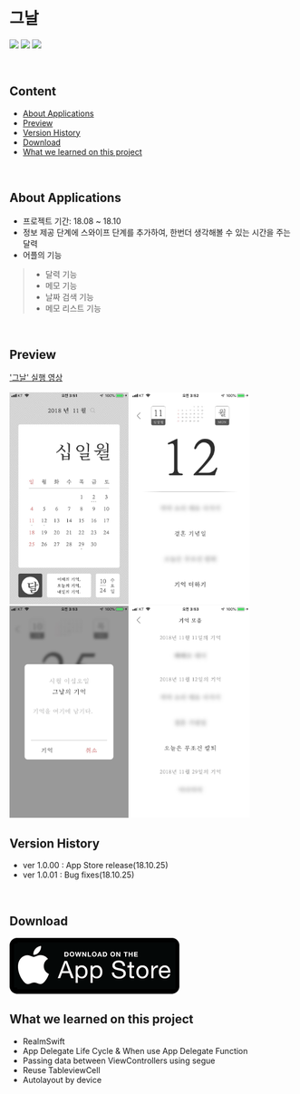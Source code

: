 # 그날
<p align="left">
<img src="https://img.shields.io/badge/swift-4.2-blue.svg" />
<img src="https://img.shields.io/badge/xcode-10.0-green.svg" />
<img src="https://img.shields.io/badge/ios-12.0-yellow.svg" />
</p>
<br>

## Content

- [About Applications](#about-applications)
- [Preview](#preview)
- [Version History](#version-history)
- [Download](#download)
- [What we learned on this project](#what-we-learned-on-this-project)

<br>

## About Applications

- 프로젝트 기간: 18.08 ~ 18.10
- 정보 제공 단계에 스와이프 단계를 추가하여, 한번더 생각해볼 수 있는 시간을 주는 달력
- 어플의 기능
>- 달력 기능
>- 메모 기능
>- 날짜 검색 기능
>- 메모 리스트 기능

<br>

## Preview
<p align="left">
<a href="https://vimeo.com/297006585"> '그날' 실행 영상 </a> <br><br>

<img src="PreviewImages/firstImage.jpeg" width="210" />
<img src="PreviewImages/secondImage.jpeg" width="210" />
<img src="PreviewImages/thirdImage.jpeg" width="210" />
<img src="PreviewImages/ListImage.png" width="210" />
</p>

## Version History

- ver 1.0.00 : App Store release(18.10.25)
- ver 1.0.01 : Bug fixes(18.10.25)

<br>

## Download
<a href="https://itunes.apple.com/kr/app/그날/id1439946124"> ![Available](PreviewImages/storeImage.png)
</a>
<br>

## What we learned on this project

- RealmSwift
- App Delegate Life Cycle & When use App Delegate Function
- Passing data between ViewControllers using segue
- Reuse TableviewCell
- Autolayout by device

<br>
